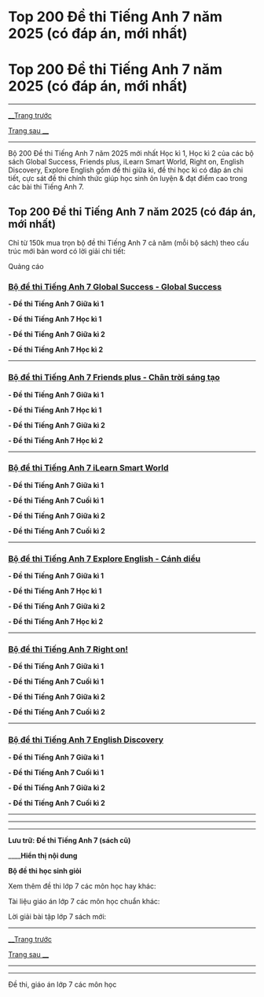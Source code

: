 # Top 200 Đề thi Tiếng Anh 7 năm 2025 (có đáp án, mới nhất)

# Top 200 Đề thi Tiếng Anh 7 năm 2025 (có đáp án, mới nhất)

* * *

[__Trang trước](https://vietjack.com/de-kiem-tra-lop-7/index.jsp)

[Trang sau __](https://vietjack.com/de-kiem-tra-lop-7/de-thi-tieng-anh-lop-7-giua-ki-1.jsp)

* * *

Bộ 200 Đề thi Tiếng Anh 7 năm 2025 mới nhất Học kì 1, Học kì 2 của các bộ sách Global Success, Friends plus, iLearn Smart World, Right on, English Discovery, Explore English gồm đề thi giữa kì, đề thi học kì có đáp án chi tiết, cực sát đề thi chính thức giúp học sinh ôn luyện & đạt điểm cao trong các bài thi Tiếng Anh 7.

## Top 200 Đề thi Tiếng Anh 7 năm 2025 (có đáp án, mới nhất)

Chỉ từ 150k mua trọn bộ đề thi Tiếng Anh 7 cả năm (mỗi bộ sách) theo cấu trúc mới bản word có lời giải chi tiết:

Quảng cáo

### [**Bộ đề thi Tiếng Anh 7 Global Success - Global Success**](https://vietjack.com/de-kiem-tra-lop-7/bo-de-thi-tieng-anh-lop-7-ket-noi-tri-thuc.jsp)

**\- Đề thi Tiếng Anh 7 Giữa kì 1**

**\- Đề thi Tiếng Anh 7 Học kì 1**

**\- Đề thi Tiếng Anh 7 Giữa kì 2**

**\- Đề thi Tiếng Anh 7 Học kì 2**

* * *

### [**Bộ đề thi Tiếng Anh 7 Friends plus - Chân trời sáng tạo**](https://vietjack.com/de-kiem-tra-lop-7/bo-de-thi-tieng-anh-lop-7-chan-troi-sang-tao.jsp)

**\- Đề thi Tiếng Anh 7 Giữa kì 1**

**\- Đề thi Tiếng Anh 7 Học kì 1**

**\- Đề thi Tiếng Anh 7 Giữa kì 2**

**\- Đề thi Tiếng Anh 7 Học kì 2**

* * *

### [**Bộ đề thi Tiếng Anh 7 iLearn Smart World**](https://vietjack.com/de-kiem-tra-lop-7/bo-de-thi-tieng-anh-7-ilearn-smart-world.jsp)

**\- Đề thi Tiếng Anh 7 Giữa kì 1**

**\- Đề thi Tiếng Anh 7 Cuối kì 1**

**\- Đề thi Tiếng Anh 7 Giữa kì 2**

**\- Đề thi Tiếng Anh 7 Cuối kì 2**

* * *

### [**Bộ đề thi Tiếng Anh 7 Explore English - Cánh diều**](https://vietjack.com/de-kiem-tra-lop-7/bo-de-thi-tieng-anh-lop-7-canh-dieu.jsp)

**\- Đề thi Tiếng Anh 7 Giữa kì 1**

**\- Đề thi Tiếng Anh 7 Học kì 1**

**\- Đề thi Tiếng Anh 7 Giữa kì 2**

**\- Đề thi Tiếng Anh 7 Học kì 2**

* * *

### [**Bộ đề thi Tiếng Anh 7 Right on!**](https://vietjack.com/de-kiem-tra-lop-7/bo-de-thi-tieng-anh-7-right-on.jsp)

**\- Đề thi Tiếng Anh 7 Giữa kì 1**

**\- Đề thi Tiếng Anh 7 Cuối kì 1**

**\- Đề thi Tiếng Anh 7 Giữa kì 2**

**\- Đề thi Tiếng Anh 7 Cuối kì 2**

* * *

### [**Bộ đề thi Tiếng Anh 7 English Discovery**](https://vietjack.com/de-kiem-tra-lop-7/bo-de-thi-tieng-anh-7-english-discovery.jsp)

**\- Đề thi Tiếng Anh 7 Giữa kì 1**

**\- Đề thi Tiếng Anh 7 Cuối kì 1**

**\- Đề thi Tiếng Anh 7 Giữa kì 2**

**\- Đề thi Tiếng Anh 7 Cuối kì 2**

* * *

* * *

* * *

**Lưu trữ: Đề thi Tiếng Anh 7 (sách cũ)**

____**Hiển thị nội dung**

**Bộ đề thi học sinh giỏi**

Xem thêm đề thi lớp 7 các môn học hay khác:

Tài liệu giáo án lớp 7 các môn học chuẩn khác:

Lời giải bài tập lớp 7 sách mới:

* * *

[__Trang trước](https://vietjack.com/de-kiem-tra-lop-7/index.jsp)

[Trang sau __](https://vietjack.com/de-kiem-tra-lop-7/de-thi-tieng-anh-lop-7-giua-ki-1.jsp)

* * *

* * *

Đề thi, giáo án lớp 7 các môn học
